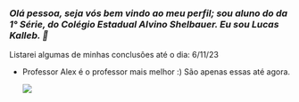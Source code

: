 ### _Olá pessoa, seja vós bem vindo ao meu perfil; sou aluno do da 1° Série, do Colégio Estadual Alvino Shelbauer. Eu sou Lucas Kalleb. 🥰_

Listarei algumas de minhas conclusôes até o dia: 6/11/23
- Professor Alex é o professor mais melhor :)
  São apenas essas até agora.

  ![](https://media.tenor.com/1-FBshJd4t8AAAAd/monkey-with-money-happy-withmoney.gif)
